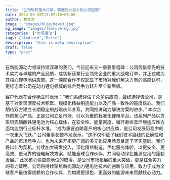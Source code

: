 ```yaml
---
title: "公司斩获重大订单，荣膺行业巨头核心供应商"
date: 2024-05-20T11:07:10+06:00
author: 魏本龙
image : "images/blog/news3.jpg"
bg_image: "images/feature-bg.jpg"
categories: ["市场活动"]
tags: ["Android","Retro"]
description: "this is meta description"
draft: false
type: "post"
---
```


在新能源动力领域持续深耕的我们，今日迎来又一重要里程碑：公司凭借领先的技术实力与卓越的产品品质，成功斩获某行业领先企业的重大战略订单，并正式成为其核心锂电池供应商。这一深度合作不仅彰显了市场对我们解决方案的高度认可，更标志着公司在动力锂电领域的综合竞争力跃升至全新层级。
<!--more-->
客户代表在合作确立时表示：“我们系统评估了众多供应商，最终选择贵公司，是基于对贵司深厚技术积累、规模化精益制造能力以及产品一致性的高度信心。我们期待双方建立长期稳定的战略伙伴关系，共同推进动力解决方案的进步。”
本次合作的核心产品，正是公司立足市场、引以为傲的标准化锂电平台。该系列产品以方形铝壳磷酸铁锂电池为核心载体，在安全性、能量密度、循环寿命及环境适应性方面均达到行业标杆水准。
“成为重要战略客户的核心供应商，是公司发展历程中的一次重大飞跃。” 公司董事长魏本龙表示，“这不仅印证了我们技术路线的正确性和产品的市场竞争力，也为未来开拓更广阔的多元化应用场景奠定了坚实基础。我们将以此为契机，持续加大研发投入，深化精益制造，优化服务体验，以更安全、更高效、更可靠的锂电解决方案，赋能全球合作伙伴，共同驱动绿色能源应用的蓬勃发展。”
此次核心供应商地位的取得，是公司市场拓展的重大突破，更是综合实力的有力证明。公司将持续聚焦新能源动力锂电池技术的创新与应用，致力于成为全球客户最值得信赖的合作伙伴，为构建更绿色、更高效的能源未来贡献核心动力。